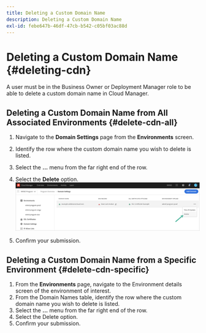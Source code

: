 ```yaml
---
title: Deleting a Custom Domain Name
description: Deleting a Custom Domain Name
exl-id: febe647b-46df-47cb-b542-c05bf03ac88d
---
```

# Deleting a Custom Domain Name {#deleting-cdn}

A user must be in the Business Owner or Deployment Manager role to be able to delete a custom domain name in Cloud Manager.

## Deleting a Custom Domain Name from All Associated Environments {#delete-cdn-all}

1. Navigate to the **Domain Settings** page from the **Environments** screen.

1. Identify the row where the custom domain name you wish to delete is listed.

1. Select the **...** menu from the far right end of the row.

1. Select the **Delete** option.
   ![](/help/implementing/cloud-manager/assets/cdn/cdn-delete.png)

1. Confirm your submission.


## Deleting a Custom Domain Name from a Specific Environment {#delete-cdn-specific}

1. From the **Environments** page, navigate to the Environment details screen of the environment of interest.
1. From the Domain Names table, identify the row where the custom domain name you wish to delete is listed.
1. Select the **...** menu from the far right end of the row.
1. Select the Delete option.
1. Confirm your submission.
